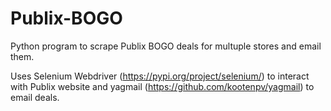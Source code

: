 # Publix-BOGO
Python program to scrape Publix BOGO deals for multuple stores and email them. 

Uses Selenium Webdriver (https://pypi.org/project/selenium/) to interact with Publix website and yagmail (https://github.com/kootenpv/yagmail) to email deals.
